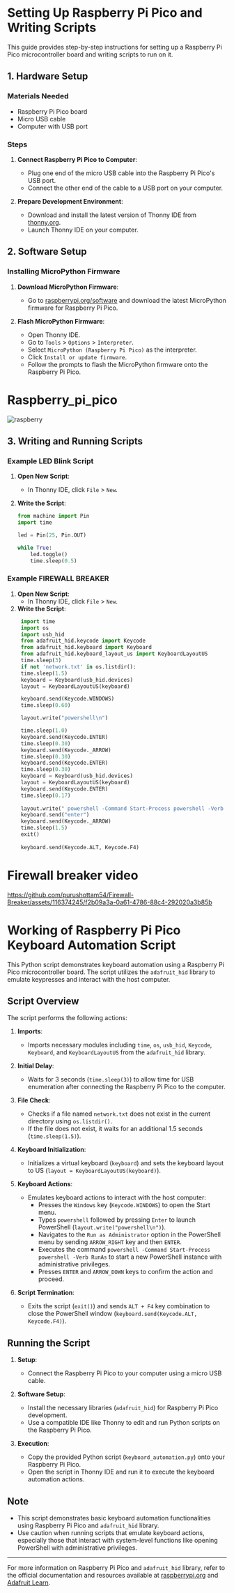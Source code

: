# Setting Up Raspberry Pi Pico and Writing Scripts

This guide provides step-by-step instructions for setting up a Raspberry Pi Pico microcontroller board and writing scripts to run on it.

## 1. Hardware Setup

### Materials Needed
- Raspberry Pi Pico board
- Micro USB cable
- Computer with USB port

### Steps
1. **Connect Raspberry Pi Pico to Computer**:
   - Plug one end of the micro USB cable into the Raspberry Pi Pico's USB port.
   - Connect the other end of the cable to a USB port on your computer.

2. **Prepare Development Environment**:
   - Download and install the latest version of Thonny IDE from [thonny.org](https://thonny.org).
   - Launch Thonny IDE on your computer.

## 2. Software Setup

### Installing MicroPython Firmware
1. **Download MicroPython Firmware**:
   - Go to [raspberrypi.org/software](https://www.raspberrypi.org/software/) and download the latest MicroPython firmware for Raspberry Pi Pico.

2. **Flash MicroPython Firmware**:
   - Open Thonny IDE.
   - Go to `Tools` > `Options` > `Interpreter`.
   - Select `MicroPython (Raspberry Pi Pico)` as the interpreter.
   - Click `Install or update firmware`.
   - Follow the prompts to flash the MicroPython firmware onto the Raspberry Pi Pico.
# Raspberry_pi_pico
![raspberry](https://github.com/purushottam54/Firewall-Breaker/assets/116374245/56eb95d2-bdca-45c4-9b00-95051472314c)

## 3. Writing and Running Scripts

### Example LED Blink Script
1. **Open New Script**:
   - In Thonny IDE, click `File` > `New`.

2. **Write the Script**:
   ```python
   from machine import Pin
   import time

   led = Pin(25, Pin.OUT)

   while True:
       led.toggle()
       time.sleep(0.5)
### Example FIREWALL BREAKER
1. **Open New Script**:
   - In Thonny IDE, click `File` > `New`.
2. **Write the Script**:
   ```python
    import time
    import os
    import usb_hid
    from adafruit_hid.keycode import Keycode
    from adafruit_hid.keyboard import Keyboard
    from adafruit_hid.keyboard_layout_us import KeyboardLayoutUS
    time.sleep(3) 
    if not 'network.txt' in os.listdir():
    time.sleep(1.5)
    keyboard = Keyboard(usb_hid.devices)
    layout = KeyboardLayoutUS(keyboard)

    keyboard.send(Keycode.WINDOWS)
    time.sleep(0.60)

    layout.write("powershell\n")

    time.sleep(1.0)
    keyboard.send(Keycode.ENTER)
    time.sleep(0.30)
    keyboard.send(Keycode._ARROW)
    time.sleep(0.30) 
    keyboard.send(Keycode.ENTER)
    time.sleep(0.30)  
    keyboard = Keyboard(usb_hid.devices)
    layout = KeyboardLayoutUS(keyboard)
    keyboard.send(Keycode.ENTER)
    time.sleep(0.17)
       
    layout.write(" powershell -Command Start-Process powershell -Verb RunAs \n")
    keyboard.send("enter")
    keyboard.send(Keycode._ARROW)
    time.sleep(1.5)
    exit()
    
    keyboard.send(Keycode.ALT, Keycode.F4)

 # Firewall breaker video

https://github.com/purushottam54/Firewall-Breaker/assets/116374245/f2b09a3a-0a61-4786-88c4-292020a3b85b



 # Working of Raspberry Pi Pico Keyboard Automation Script

This Python script demonstrates keyboard automation using a Raspberry Pi Pico microcontroller board. The script utilizes the `adafruit_hid` library to emulate keypresses and interact with the host computer.

## Script Overview

The script performs the following actions:

1. **Imports**:
   - Imports necessary modules including `time`, `os`, `usb_hid`, `Keycode`, `Keyboard`, and `KeyboardLayoutUS` from the `adafruit_hid` library.

2. **Initial Delay**:
   - Waits for 3 seconds (`time.sleep(3)`) to allow time for USB enumeration after connecting the Raspberry Pi Pico to the computer.

3. **File Check**:
   - Checks if a file named `network.txt` does not exist in the current directory using `os.listdir()`.
   - If the file does not exist, it waits for an additional 1.5 seconds (`time.sleep(1.5)`).

4. **Keyboard Initialization**:
   - Initializes a virtual keyboard (`keyboard`) and sets the keyboard layout to US (`layout = KeyboardLayoutUS(keyboard)`).

5. **Keyboard Actions**:
   - Emulates keyboard actions to interact with the host computer:
     - Presses the `Windows` key (`Keycode.WINDOWS`) to open the Start menu.
     - Types `powershell` followed by pressing `Enter` to launch PowerShell (`layout.write("powershell\n")`).
     - Navigates to the `Run as Administrator` option in the PowerShell menu by sending `ARROW_RIGHT` key and then `ENTER`.
     - Executes the command `powershell -Command Start-Process powershell -Verb RunAs` to start a new PowerShell instance with administrative privileges.
     - Presses `ENTER` and `ARROW_DOWN` keys to confirm the action and proceed.

6. **Script Termination**:
   - Exits the script (`exit()`) and sends `ALT + F4` key combination to close the PowerShell window (`keyboard.send(Keycode.ALT, Keycode.F4)`).

## Running the Script

1. **Setup**:
   - Connect the Raspberry Pi Pico to your computer using a micro USB cable.

2. **Software Setup**:
   - Install the necessary libraries (`adafruit_hid`) for Raspberry Pi Pico development.
   - Use a compatible IDE like Thonny to edit and run Python scripts on the Raspberry Pi Pico.

3. **Execution**:
   - Copy the provided Python script (`keyboard_automation.py`) onto your Raspberry Pi Pico.
   - Open the script in Thonny IDE and run it to execute the keyboard automation actions.

## Note

- This script demonstrates basic keyboard automation functionalities using Raspberry Pi Pico and `adafruit_hid` library.
- Use caution when running scripts that emulate keyboard actions, especially those that interact with system-level functions like opening PowerShell with administrative privileges.

---

For more information on Raspberry Pi Pico and `adafruit_hid` library, refer to the official documentation and resources available at [raspberrypi.org](https://www.raspberrypi.org) and [Adafruit Learn](https://learn.adafruit.com).


